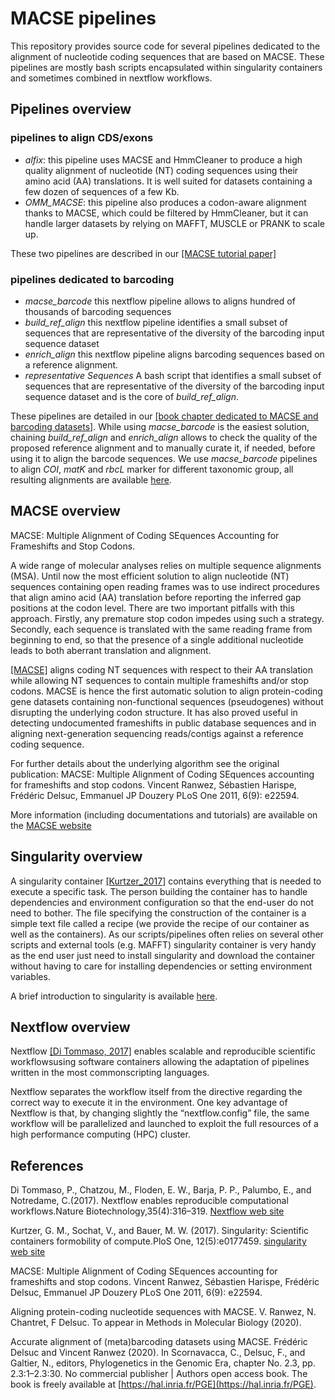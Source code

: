 # MACSE pipelines

This repository provides source code for several pipelines dedicated to the alignment of nucleotide coding sequences that are based on MACSE. These pipelines are mostly bash scripts encapsulated within singularity containers and sometimes combined in nextflow workflows.

## Pipelines overview

### pipelines to align CDS/exons
* *alfix*: this pipeline uses MACSE and HmmCleaner to produce a high quality alignment of nucleotide (NT) coding sequences using their amino acid (AA) translations. It is well suited for datasets containing a few dozen of sequences of a few Kb.
*  *OMM_MACSE*: this pipeline also produces a codon-aware alignment thanks to MACSE, which could be filtered by HmmCleaner, but it can handle larger datasets by relying on MAFFT, MUSCLE or PRANK to scale up.

These two pipelines are described in our [[MACSE tutorial paper]](#ranwez_2020_tuto)

### pipelines dedicated to barcoding
* *macse_barcode* this nextflow pipeline allows to aligns hundred of thousands of barcoding sequences
* *build_ref_align* this nextflow pipeline identifies a small subset of sequences that are representative of the diversity of the barcoding input sequence dataset
* *enrich_align* this nextflow pipeline aligns barcoding sequences based on a reference alignment.
* *representative Sequences* A bash script that identifies a small subset of sequences that are representative of the diversity of the barcoding input sequence dataset and is the core of *build_ref_align*.


These pipelines are detailed in our [[book chapter dedicated to MACSE and barcoding datasets]](#delsuc_2020). While using *macse_barcode* is the easiest solution, chaining *build_ref_align* and *enrich_align* allows to check the quality of the proposed reference alignment and to manually curate it, if needed, before using it to align the barcode sequences.
We use *macse_barcode* pipelines to align *COI*, *matK* and *rbcL* marker for different taxonomic group, all resulting alignments are available [here](https://bioweb.supagro.inra.fr/macse/index.php?menu=download_Barcoding).

## MACSE overview

MACSE: Multiple Alignment of Coding SEquences Accounting for Frameshifts and Stop Codons.

A wide range of molecular analyses relies on multiple sequence alignments (MSA). Until now the most efficient solution to align nucleotide (NT) sequences containing open reading frames was to use indirect procedures that align amino acid (AA) translation before reporting the inferred gap positions at the codon level. There are two important pitfalls with this approach. Firstly, any premature stop codon impedes using such a strategy. Secondly, each sequence is translated with the same reading frame from beginning to end, so that the presence of a single additional nucleotide leads to both aberrant translation and alignment.

[[MACSE]](#Ranwez_2011) aligns coding NT sequences with respect to their AA translation while allowing NT sequences to contain multiple frameshifts and/or stop codons. MACSE is hence the first automatic solution to align protein-coding gene datasets containing non-functional sequences (pseudogenes) without disrupting the underlying codon structure. It has also proved useful in detecting undocumented frameshifts in public database sequences and in aligning next-generation sequencing reads/contigs against a reference coding sequence.

For further details about the underlying algorithm see the original publication:
MACSE: Multiple Alignment of Coding SEquences accounting for frameshifts and stop codons.
Vincent Ranwez, Sébastien Harispe, Frédéric Delsuc, Emmanuel JP Douzery
PLoS One 2011, 6(9): e22594.

More information (including documentations and tutorials) are available on the [MACSE website](https://bioweb.supagro.inra.fr/macse)


## Singularity overview

A singularity container [[Kurtzer_2017]](#Kurtzer_2017) contains everything that is needed to execute a specific task. The person building the container has to handle dependencies and environment configuration so that the end-user do not need to bother. The file specifying the construction of the container is a simple text file called a recipe (we provide the recipe of our container as well as the containers). As our scripts/pipelines often relies on several other scripts and external tools (e.g. MAFFT) singularity container is very handy as the end user just need to install singularity and download the container without having to care for installing dependencies or setting environment variables.

A brief introduction to singularity is available [here](https://bioweb.supagro.inra.fr/macse/index.php?menu=pipelines).

## Nextflow overview

Nextflow [[Di Tommaso, 2017]](#Di_Tommaso_2017) enables scalable and reproducible scientific workflowsusing software containers allowing the adaptation of pipelines written in the most commonscripting languages.

Nextflow separates the workflow itself from the directive regarding the correct way to execute it in the environment. One key advantage of Nextflow is that, by changing slightly the “nextflow.config” file, the same workflow will be parallelized and launched to exploit the full resources of a high performance computing (HPC) cluster.

## References
<a id="Di_Tommaso_2017"></a> Di Tommaso, P., Chatzou, M., Floden, E. W., Barja, P. P., Palumbo, E., and Notredame, C.(2017). Nextflow enables reproducible computational workflows.Nature Biotechnology,35(4):316–319. [Nextflow web site](https://www.nextflow.io/)

<a id="Kurtzer_2017"></a> Kurtzer, G. M., Sochat, V., and Bauer, M. W. (2017). Singularity: Scientific containers formobility of compute.PloS One, 12(5):e0177459. [singularity web site](https://sylabs.io/)

<a id="Ranwez_2011"></a>MACSE: Multiple Alignment of Coding SEquences accounting for frameshifts and stop codons.
Vincent Ranwez, Sébastien Harispe, Frédéric Delsuc, Emmanuel JP Douzery
PLoS One 2011, 6(9): e22594.

<a id="ranwez_2020_tuto"></a> Aligning protein-coding nucleotide sequences with MACSE. V. Ranwez, N. Chantret, F Delsuc. To appear in Methods in Molecular Biology (2020).

<a id="delsuc_2020">Accurate alignment of (meta)barcoding datasets using MACSE. Frédéric Delsuc and Vincent Ranwez (2020). In Scornavacca, C., Delsuc, F., and Galtier, N., editors, Phylogenetics
in the Genomic Era, chapter No. 2.3, pp. 2.3:1–2.3:30. No commercial publisher | Authors open access book. The book is freely available at [https://hal.inria.fr/PGE](https://hal.inria.fr/PGE). </a>
